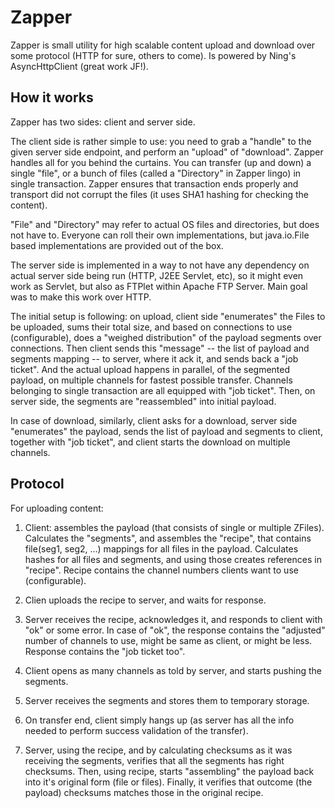 Zapper
======

Zapper is small utility for high scalable content upload and download over some protocol (HTTP for sure, others to come). Is powered by Ning's AsyncHttpClient (great work JF!).

How it works
------------

Zapper has two sides: client and server side.

The client side is rather simple to use: you need to grab a "handle" to the given server side endpoint, and perform an "upload" of "download". Zapper handles all for you behind the curtains. You can transfer (up and down) a single "file", or a bunch of files (called a "Directory" in Zapper lingo) in single transaction. Zapper ensures that transaction ends properly and transport did not corrupt the files (it uses SHA1 hashing for checking the content).

"File" and "Directory" may refer to actual OS files and directories, but does not have to. Everyone can roll their own implementations, but java.io.File based implementations are provided out of the box.

The server side is implemented in a way to not have any dependency on actual server side being run (HTTP, J2EE Servlet, etc), so it might even work as Servlet, but also as FTPlet within Apache FTP Server. Main goal was to make this work over HTTP.

The initial setup is following: on upload, client side "enumerates" the Files to be uploaded, sums their total size, and based on connections to use (configurable), does a "weighed distribution" of the payload segments over connections. Then client sends this "message" -- the list of payload and segments mapping -- to server, where it ack it, and sends back a "job ticket". And the actual upload happens in parallel, of the segmented payload, on multiple channels for fastest possible transfer. Channels belonging to single transaction are all equipped with "job ticket". Then, on server side, the segments are "reassembled" into initial payload.

In case of download, similarly, client asks for a download, server side "enumerates" the payload, sends the list of payload and segments to client, together with "job ticket", and client starts the download on multiple channels.

Protocol
--------

For uploading content:

1) Client: assembles the payload (that consists of single or multiple ZFiles). Calculates the "segments", and assembles the "recipe", that contains file(seg1, seg2, …) mappings for all files in the payload. Calculates hashes for all files and segments, and using those creates references in "recipe". Recipe contains the channel numbers clients want to use (configurable).

2) Clien uploads the recipe to server, and waits for response.

3) Server receives the recipe, acknowledges it, and responds to client with "ok" or some error. In case of "ok", the response contains the "adjusted" number of channels to use, might be same as client, or might be less. Response contains the "job ticket too".

4) Client opens as many channels as told by server, and starts pushing the segments.

5) Server receives the segments and stores them to temporary storage.

6) On transfer end, client simply hangs up (as server has all the info needed to perform success validation of the transfer).

7) Server, using the recipe, and by calculating checksums as it was receiving the segments, verifies that all the segments has right checksums. Then, using recipe, starts "assembling" the payload back into it's original form (file or files). Finally, it verifies that outcome (the payload) checksums matches those in the original recipe.
